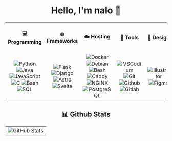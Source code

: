 <div align="center">
  <h1>Hello, I'm nalo 👋</h1>
  <table>
    <tr>
      <td align="center"><h4>💻 Programming</h4></td>
      <td align="center"><h4>🌐 Frameworks</h4></td>
      <td align="center"><h4>☁️ Hosting</h4></td>
      <td align="center"><h4>🔧 Tools</h4></td>
      <td align="center"><h4>🎨 Design</h4></td>
    </tr>
    <tr>
      <td align="center">
        <img src="https://img.shields.io/badge/Python-3776AB?style=for-the-badge&logo=python&logoColor=white" alt="Python"/>
        <img src="https://img.shields.io/badge/Java-007396?style=for-the-badge&logo=java&logoColor=white" alt="Java" />
        <img src="https://img.shields.io/badge/JavaScript-F7DF1E?style=for-the-badge&logo=javascript&logoColor=black" alt="JavaScript"/>
        <img src="https://img.shields.io/badge/C-A8B9CC?style=for-the-badge&logo=c&logoColor=black" alt="C"/>
        <img src="https://img.shields.io/badge/Bash-4EAA25?style=for-the-badge&logo=gnu-bash&logoColor=white" alt="Bash"/>
        <img src="https://img.shields.io/badge/SQL-4479A1?style=for-the-badge&logo=mysql&logoColor=white" alt="SQL"/>
      </td>
      <td align="center">
        <img src="https://img.shields.io/badge/Flask-000000?style=for-the-badge&logo=flask&logoColor=white" alt="Flask"/>
        <img src="https://img.shields.io/badge/Django-092E20?style=for-the-badge&logo=django&logoColor=green" alt="Django"/>
        <img src="https://img.shields.io/badge/Astro-BC52EE?style=for-the-badge&logo=astro&logoColor=white" alt="Astro"/>
        <img src="https://img.shields.io/badge/Svelte-FF3E00?style=for-the-badge&logo=svelte&logoColor=white" alt="Svelte"/>
      </td>
      <td align="center">
        <img src="https://img.shields.io/badge/Docker-2496ED?style=for-the-badge&logo=docker&logoColor=white" alt="Docker"/>
        <img src="https://img.shields.io/badge/Debian-A81D33?style=for-the-badge&logo=debian&logoColor=white" alt="Debian"/>
        <img src="https://img.shields.io/badge/Bash-4EAA25?style=for-the-badge&logo=gnu-bash&logoColor=white" alt="Bash"/>
        <img src="https://img.shields.io/badge/Caddy-1F88C0?style=for-the-badge&logo=caddy&logoColor=white" alt="Caddy"/>
        <img src="https://img.shields.io/badge/NGINX-009639?style=for-the-badge&logo=nginx&logoColor=white" alt="NGINX"/>
        <img src="https://img.shields.io/badge/PostgreSQL-4169E1?style=for-the-badge&logo=postgresql&logoColor=white" alt="PostgreSQL"/>
      </td>
      <td align="center">
        <img src="https://img.shields.io/badge/VSCodium-2F80ED?style=for-the-badge&logo=vscodium&logoColor=white" alt="VSCodium"/>
        <img src="https://img.shields.io/badge/Git-F05032?style=for-the-badge&logo=git&logoColor=white" alt="Git"/>
        <img src="https://img.shields.io/badge/Github-181717?style=for-the-badge&logo=github&logoColor=white" alt="Github"/>
        <img src="https://img.shields.io/badge/Gitlab-FC6D26?style=for-the-badge&logo=gitlab&logoColor=white" alt="Gitlab"/>
      </td>
      <td align="center">
        <img src="https://img.shields.io/badge/Illustrator-FF9A00?style=for-the-badge&logo=adobeillustrator&logoColor=white" alt="Illustrator"/>
        <img src="https://img.shields.io/badge/Figma-F24E1E?style=for-the-badge&logo=figma&logoColor=white" alt="Figma"/>
      </td>
    </tr>
  </table>
  
  <h2 align="center" class="section-heading">📊 Github Stats</h2>
  <table align="center" width="100%" height="100%" >
    <tr>
      <td><img style="border: none;" src="https://github-profile-summary-cards.vercel.app/api/cards/profile-details?username=nalo26&theme=github_dark" alt="GitHub Stats"/></td>
    </tr>
  </table>

  <table align="center" width="100%" height="100%">
    <tr>
      <td><img src="https://github-profile-summary-cards.vercel.app/api/cards/stats?username=nalo26&theme=github_dark" alt="GitHub Stats"/></td>
      <td><img src="https://github-profile-summary-cards.vercel.app/api/cards/productive-time?username=nalo26&theme=github_dark&utcOffset=2" alt="GitHub Stats"/>
      <td><img src="https://github-profile-summary-cards.vercel.app/api/cards/repos-per-language?username=nalo26&theme=github_dark" alt="GitHub Stats"/></td>
      <td><img src="https://github-profile-summary-cards.vercel.app/api/cards/most-commit-language?username=nalo26&theme=github_dark" alt="GitHub Stats"/></td>
    </tr>
  </table>
</div>
